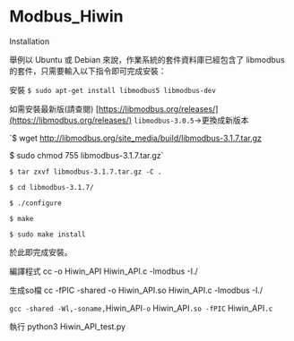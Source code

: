 # Modbus_Hiwin

Installation

舉例以 Ubuntu 或 Debian 來說，作業系統的套件資料庫已經包含了 libmodbus 的套件，只需要輸入以下指令即可完成安裝：

安裝
`$ sudo apt-get install libmodbus5 libmodbus-dev`

如需安裝最新版(請查閱)  [https://libmodbus.org/releases/](https://libmodbus.org/releases/)
`libmodbus-3.0.5`->更換成新版本

`$ wget http://libmodbus.org/site_media/build/libmodbus-3.1.7.tar.gz

 $ sudo chmod 755 libmodbus-3.1.7.tar.gz`
 
`$ tar zxvf libmodbus-3.1.7.tar.gz -C .`

`$ cd libmodbus-3.1.7/`

`$ ./configure`

`$ make`

`$ sudo make install`

於此即完成安裝。

編譯程式 cc -o Hiwin_API Hiwin_API.c -lmodbus -I./

生成so檔 cc -fPIC -shared -o Hiwin_API.so Hiwin_API.c -lmodbus -I./

`gcc -shared -Wl,-soname,`Hiwin_API`-o` Hiwin_API`.so -fPIC` Hiwin_API`.c`

執行 python3 Hiwin_API_test.py
